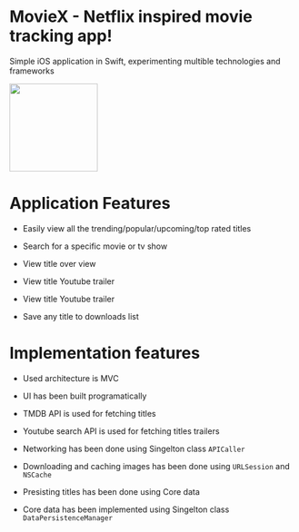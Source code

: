 # MovieX - Netflix inspired movie tracking app! 
Simple iOS application in Swift, experimenting multible technologies and frameworks

<img src="https://github.com/Mrwhononumber/Images/blob/b9b89dc5bde32c9b9c69b0c409ef35fb35ab6508/Images/6.gif" width="155">





# Application Features


* Easily view all the trending/popular/upcoming/top rated titles

* Search for a specific movie or tv show

* View title over view

* View title Youtube trailer

* View title Youtube trailer

* Save any title to downloads list

# Implementation features


* Used architecture is MVC

* UI has been built programatically

* TMDB API is used for fetching titles

* Youtube search API is used for fetching titles trailers

* Networking has been done using Singelton class `APICaller`

* Downloading and caching images has been done using `URLSession` and `NSCache`

* Presisting titles has been done using Core data

* Core data has been implemented using Singelton class `DataPersistenceManager`

